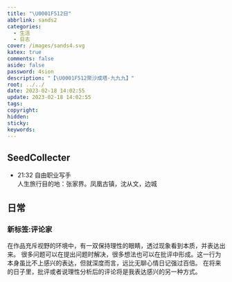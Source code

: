 ```yaml
---
title: "\U0001F512日"
abbrlink: sands2
categories:
  - 生活
  - 日志
cover: /images/sands4.svg
katex: true
comments: false
aside: false
password: 4sion
description: "【\U0001F512聚沙成塔·九九九】"
root: ../../
date: 2023-02-18 14:02:55
update: 2023-02-18 14:02:55
tags:
copyright:
hidden:
sticky:
keywords:
---
```


## SeedCollecter
- 21:32 自由职业写手<br>人生旅行目的地：张家界。凤凰古镇，沈从文，边城


## 日常

### 新标签:评论家
在作品充斥视野的环境中，有一双保持理性的眼睛，透过现象看到本质，并表达出来。
很多问题可以在提出问题时解决，很多想法也可以在批评中形成。这一行为本身虽比不上感兴的表达，但就深度而言，远比无聊心情日记强过百倍。
在将来的日子里，批评或者说理性分析后的评论将是我表达感兴的另一种方式。